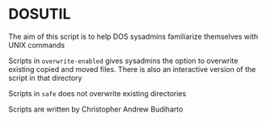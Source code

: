 # DOSUTIL

The aim of this script is to help DOS sysadmins familiarize themselves with UNIX commands

Scripts in `overwrite-enabled` gives sysadmins the option to overwrite existing copied and moved files. There is also an interactive version of the script in that directory

Scripts in `safe` does not overwrite existing directories

Scripts are written by Christopher Andrew Budiharto

